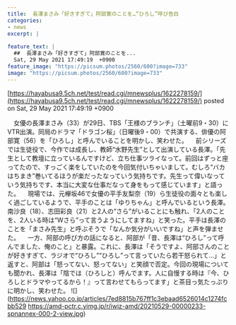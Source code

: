 ```yaml
---
title:  長澤まさみ「好きすぎて」阿部寛のことを…“ひろし”呼び告白  
categories:
- news
excerpt: |
  
feature_text: |
  ##  長澤まさみ「好きすぎて」阿部寛のことを...
  Sat, 29 May 2021 17:49:19  +0900
feature_image: "https://picsum.photos/2560/600?image=733"
image: "https://picsum.photos/2560/600?image=733"
---
```


[https://hayabusa9.5ch.net/test/read.cgi/mnewsplus/1622278159/](https://hayabusa9.5ch.net/test/read.cgi/mnewsplus/1622278159/)
posted on Sat, 29 May 2021 17:49:19  +0900

<!--more-->

　女優の長澤まさみ（33）が29日、TBS「王様のブランチ」（土曜前9・30）にVTR出演。同局のドラマ「ドラゴン桜」（日曜後9・00）で共演する、俳優の阿部寛（56）を「ひろし」と呼んでいることを明かし、笑わせた。 　前シリーズでは生徒役で、今作では成長し、教師“水野先生”として出演している長澤。「先生として教壇に立っているんですけど、立ち仕事ツライなって。前回はずっと座ってたので、すっごく楽をしていたのを今回気付いちゃいまして。むしろ“バカはちまき”巻いてるほうが楽だったなっていう気持ちです。先生って偉いなっていう気持ちです、本当に大変な仕事だなって身をもって感じています」と語った。 　現場では、元欅坂46で女優の平手友梨奈（19）ら生徒役の面々とも楽しく過ごしているようで、平手のことは「ゆりちゃん」と呼んでいるという長澤。南沙良（18）、志田彩良（21）と2人の“さら”がいることにも触れ、「2人のことを、2人いる時は“Wさら”って言うようにしてますね」と笑った。平手は長澤のことを「まさみ先生」と呼ぶそうで「なんか気分がいいですね」と声を弾ませた。 　一方、阿部の呼び方の話になると、阿部が「昔、長澤は“ひろし”って呼んでました、俺のこと」と暴露。これに、長澤は「そうですよ、阿部さんのことが好きすぎて、ラジオで“ひろし”“ひろし”って言っていたら若干怒られて…」と返すと、阿部は「怒ってない、怒ってない」と笑顔で否定。今回の現場についても聞かれ、長澤は「陰では（ひろしと）呼んでます。人に自慢する時は『今、ひろしとドラマやってるから！』って言わせてもらってます」と茶目っ気たっぷりに明かし、笑わせた。 ![](https://news.yahoo.co.jp/articles/7ed8815b767ff1c3ebaad6526014c1274fcbb529 https://amd-pctr.c.yimg.jp/r/iwiz-amd/20210529-00000233-spnannex-000-2-view.jpg)
